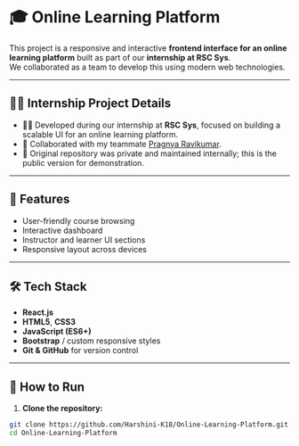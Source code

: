 # 🎓 Online Learning Platform

This project is a responsive and interactive **frontend interface for an online learning platform** built as part of our **internship at RSC Sys**.  
We collaborated as a team to develop this using modern web technologies.

---

## 🧑‍💻 Internship Project Details

- 👩‍💻 Developed during our internship at **RSC Sys**, focused on building a scalable UI for an online learning platform.
- 🤝 Collaborated with my teammate [Pragnya Ravikumar](https://github.com/PragnyaRavikumar).
- 🔐 Original repository was private and maintained internally; this is the public version for demonstration.

---

## 🚀 Features

- User-friendly course browsing
- Interactive dashboard
- Instructor and learner UI sections
- Responsive layout across devices

---

## 🛠️ Tech Stack

- **React.js**
- **HTML5**, **CSS3**
- **JavaScript (ES6+)**
- **Bootstrap** / custom responsive styles
- **Git & GitHub** for version control

---

## 🧪 How to Run

1. **Clone the repository:**

```bash
git clone https://github.com/Harshini-K18/Online-Learning-Platform.git
cd Online-Learning-Platform
